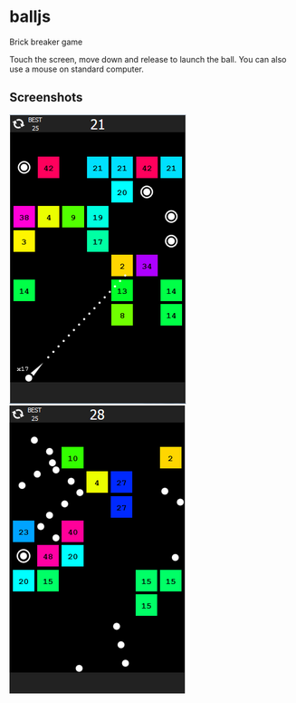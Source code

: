 # balljs
Brick breaker game

Touch the screen, move down and release to launch the ball. You can also use a mouse on standard computer.

## Screenshots

![Screenshot 1](screen-shot-1.png?raw=true) ![Screenshot 2](screen-shot-2.png?raw=true)
